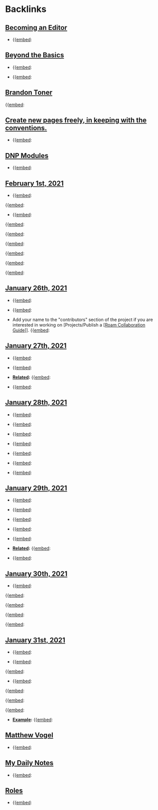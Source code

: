 
# Backlinks
## [Becoming an Editor](<Becoming an Editor.md>)
- {{[embed](<embed.md>):

## [Beyond the Basics](<Beyond the Basics.md>)
- {{[embed](<embed.md>):

- {{[embed](<embed.md>):

## [Brandon Toner](<Brandon Toner.md>)
{{[embed](<embed.md>):

## [Create new pages freely, in keeping with the conventions.](<Create new pages freely, in keeping with the conventions..md>)
- {{[embed](<embed.md>):

## [DNP Modules](<DNP Modules.md>)
- {{[embed](<embed.md>):

## [February 1st, 2021](<February 1st, 2021.md>)
- {{[embed](<embed.md>):

{{[embed](<embed.md>):

- {{[embed](<embed.md>):

{{[embed](<embed.md>):

{{[embed](<embed.md>):

{{[embed](<embed.md>):

{{[embed](<embed.md>):

{{[embed](<embed.md>):

{{[embed](<embed.md>):

## [January 26th, 2021](<January 26th, 2021.md>)
-  {{[embed](<embed.md>):

- {{[embed](<embed.md>):

- Add your name to the "contributors" section of the project if you are interested in working on [Projects/Publish a [[Roam Collaboration Guide](<Projects/Publish a [[Roam Collaboration Guide.md>)]]. {{[embed](<embed.md>):

## [January 27th, 2021](<January 27th, 2021.md>)
- {{[embed](<embed.md>):

- {{[embed](<embed.md>):

- **[Related](<Related.md>):** {{[embed](<embed.md>):

- {{[embed](<embed.md>):

## [January 28th, 2021](<January 28th, 2021.md>)
- {{[embed](<embed.md>):

- {{[embed](<embed.md>):

- {{[embed](<embed.md>):

- {{[embed](<embed.md>):

- {{[embed](<embed.md>):

- {{[embed](<embed.md>):

- {{[embed](<embed.md>):

## [January 29th, 2021](<January 29th, 2021.md>)
- {{[embed](<embed.md>):

- {{[embed](<embed.md>):

- {{[embed](<embed.md>):

- {{[embed](<embed.md>):

- {{[embed](<embed.md>):

- **[Related](<Related.md>):** {{[embed](<embed.md>):

- {{[embed](<embed.md>):

## [January 30th, 2021](<January 30th, 2021.md>)
- {{[embed](<embed.md>):

{{[embed](<embed.md>):

{{[embed](<embed.md>):

{{[embed](<embed.md>):

{{[embed](<embed.md>):

## [January 31st, 2021](<January 31st, 2021.md>)
- {{[embed](<embed.md>):

- {{[embed](<embed.md>):

{{[embed](<embed.md>):

- {{[embed](<embed.md>):

{{[embed](<embed.md>):

{{[embed](<embed.md>):

{{[embed](<embed.md>):

- **[Example](<Example.md>):** {{[embed](<embed.md>):

## [Matthew Vogel](<Matthew Vogel.md>)
- {{[embed](<embed.md>):

## [My Daily Notes](<My Daily Notes.md>)
- {{[embed](<embed.md>):

## [Roles](<Roles.md>)
- {{[embed](<embed.md>):

